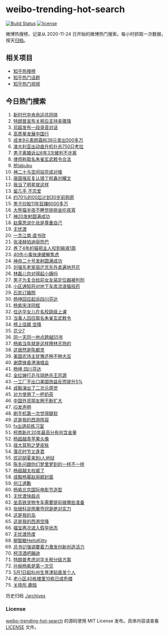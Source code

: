 # weibo-trending-hot-search

[![Build Status](https://github.com/justjavac/weibo-trending-hot-search/workflows/ci/badge.svg?branch=master)](https://github.com/justjavac/weibo-trending-hot-search/actions)
[![license](https://img.shields.io/github/license/justjavac/weibo-trending-hot-search)](https://github.com/justjavac/weibo-trending-hot-search/blob/master/LICENSE)

微博热搜榜，记录从 2020-11-24 日开始的微博热门搜索。每小时抓取一次数据，按天[归档](./archives)。

## 相关项目

- [知乎热搜榜](https://github.com/justjavac/zhihu-trending-top-search)
- [知乎热门话题](https://github.com/justjavac/zhihu-trending-hot-questions)
- [知乎热门视频](https://github.com/justjavac/zhihu-trending-hot-video)

## 今日热门搜索

<!-- BEGIN -->
<!-- 最后更新时间 Fri Apr 25 2025 04:20:43 GMT+0800 (China Standard Time) -->

1. [新时代中肯命运共同体](https://s.weibo.com//weibo?q=%23%E6%96%B0%E6%97%B6%E4%BB%A3%E4%B8%AD%E8%82%AF%E5%91%BD%E8%BF%90%E5%85%B1%E5%90%8C%E4%BD%93%23&Refer=new_time)
1. [特朗普宣布关税后支持率骤降](https://s.weibo.com//weibo?q=%23%E7%89%B9%E6%9C%97%E6%99%AE%E5%AE%A3%E5%B8%83%E5%85%B3%E7%A8%8E%E5%90%8E%E6%94%AF%E6%8C%81%E7%8E%87%E9%AA%A4%E9%99%8D%23&t=31&band_rank=10&Refer=top)
1. [邓超发布一段录音对话](https://s.weibo.com//weibo?q=%23%E9%82%93%E8%B6%85%E5%8F%91%E5%B8%83%E4%B8%80%E6%AE%B5%E5%BD%95%E9%9F%B3%E5%AF%B9%E8%AF%9D%23&t=31&band_rank=31&Refer=top)
1. [高质量发展中国行](https://s.weibo.com//weibo?q=%23%E9%AB%98%E8%B4%A8%E9%87%8F%E5%8F%91%E5%B1%95%E4%B8%AD%E5%9B%BD%E8%A1%8C%23&t=31&band_rank=3&Refer=top)
1. [成本9元素颜霜标38元卖出500多万](https://s.weibo.com//weibo?q=%23%E6%88%90%E6%9C%AC9%E5%85%83%E7%B4%A0%E9%A2%9C%E9%9C%9C%E6%A0%8738%E5%85%83%E5%8D%96%E5%87%BA500%E5%A4%9A%E4%B8%87%23&t=31&band_rank=17&Refer=top)
1. [澳大利亚出动直升机扑杀750只考拉](https://s.weibo.com//weibo?q=%23%E6%BE%B3%E5%A4%A7%E5%88%A9%E4%BA%9A%E5%87%BA%E5%8A%A8%E7%9B%B4%E5%8D%87%E6%9C%BA%E6%89%91%E6%9D%80750%E5%8F%AA%E8%80%83%E6%8B%89%23&t=31&band_rank=9&Refer=top)
1. [男子离婚诉讼6年3次被判不许离](https://s.weibo.com//weibo?q=%23%E7%94%B7%E5%AD%90%E7%A6%BB%E5%A9%9A%E8%AF%89%E8%AE%BC6%E5%B9%B43%E6%AC%A1%E8%A2%AB%E5%88%A4%E4%B8%8D%E8%AE%B8%E7%A6%BB%23&t=31&band_rank=6&Refer=top)
1. [律师称取名朱雀玄武敕令合法](https://s.weibo.com//weibo?q=%23%E5%BE%8B%E5%B8%88%E7%A7%B0%E5%8F%96%E5%90%8D%E6%9C%B1%E9%9B%80%E7%8E%84%E6%AD%A6%E6%95%95%E4%BB%A4%E5%90%88%E6%B3%95%23&t=31&band_rank=4&Refer=top)
1. [抢labubu](https://s.weibo.com//weibo?q=%E6%8A%A2labubu&t=31&band_rank=1&Refer=top)
1. [神二十与空间站完成对接](https://s.weibo.com//weibo?q=%23%E7%A5%9E%E4%BA%8C%E5%8D%81%E4%B8%8E%E7%A9%BA%E9%97%B4%E7%AB%99%E5%AE%8C%E6%88%90%E5%AF%B9%E6%8E%A5%23&t=31&band_rank=10&Refer=top)
1. [唐国强反复认错丁程鑫刘耀文](https://s.weibo.com//weibo?q=%23%E5%94%90%E5%9B%BD%E5%BC%BA%E5%8F%8D%E5%A4%8D%E8%AE%A4%E9%94%99%E4%B8%81%E7%A8%8B%E9%91%AB%E5%88%98%E8%80%80%E6%96%87%23&t=31&band_rank=7&Refer=top)
1. [我当了明星就这样](https://s.weibo.com//weibo?q=%E6%88%91%E5%BD%93%E4%BA%86%E6%98%8E%E6%98%9F%E5%B0%B1%E8%BF%99%E6%A0%B7&t=31&band_rank=16&Refer=top)
1. [留几手 不恋爱](https://s.weibo.com//weibo?q=%E7%95%99%E5%87%A0%E6%89%8B%20%E4%B8%8D%E6%81%8B%E7%88%B1&t=31&band_rank=23&Refer=top)
1. [约70%的00后计划30岁前购房](https://s.weibo.com//weibo?q=%23%E7%BA%A670%25%E7%9A%8400%E5%90%8E%E8%AE%A1%E5%88%9230%E5%B2%81%E5%89%8D%E8%B4%AD%E6%88%BF%23&t=31&band_rank=12&Refer=top)
1. [男子炒股11年狂赚6000多万](https://s.weibo.com//weibo?q=%23%E7%94%B7%E5%AD%90%E7%82%92%E8%82%A111%E5%B9%B4%E7%8B%82%E8%B5%9A6000%E5%A4%9A%E4%B8%87%23&t=31&band_rank=14&Refer=top)
1. [大熊猫半夜不睡觉排排坐吃夜宵](https://s.weibo.com//weibo?q=%23%E5%A4%A7%E7%86%8A%E7%8C%AB%E5%8D%8A%E5%A4%9C%E4%B8%8D%E7%9D%A1%E8%A7%89%E6%8E%92%E6%8E%92%E5%9D%90%E5%90%83%E5%A4%9C%E5%AE%B5%23&t=31&band_rank=25&Refer=top)
1. [神20发射圆满成功](https://s.weibo.com//weibo?q=%23%E7%A5%9E20%E5%8F%91%E5%B0%84%E5%9C%86%E6%BB%A1%E6%88%90%E5%8A%9F%23&t=31&band_rank=38&Refer=top)
1. [赵露思说化妆是尊重自己](https://s.weibo.com//weibo?q=%23%E8%B5%B5%E9%9C%B2%E6%80%9D%E8%AF%B4%E5%8C%96%E5%A6%86%E6%98%AF%E5%B0%8A%E9%87%8D%E8%87%AA%E5%B7%B1%23&t=31&band_rank=13&Refer=top)
1. [无忧渡](https://s.weibo.com//weibo?q=%E6%97%A0%E5%BF%A7%E6%B8%A1&t=31&band_rank=21&Refer=top)
1. [一念江南 虞书欣](https://s.weibo.com//weibo?q=%E4%B8%80%E5%BF%B5%E6%B1%9F%E5%8D%97%20%E8%99%9E%E4%B9%A6%E6%AC%A3&t=31&band_rank=5&Refer=top)
1. [张凌赫拍迪丽热巴](https://s.weibo.com//weibo?q=%23%E5%BC%A0%E5%87%8C%E8%B5%AB%E6%8B%8D%E8%BF%AA%E4%B8%BD%E7%83%AD%E5%B7%B4%23&t=31&band_rank=18&Refer=top)
1. [养了4年的猫把主人咬到输液1周](https://s.weibo.com//weibo?q=%23%E5%85%BB%E4%BA%864%E5%B9%B4%E7%9A%84%E7%8C%AB%E6%8A%8A%E4%B8%BB%E4%BA%BA%E5%92%AC%E5%88%B0%E8%BE%93%E6%B6%B21%E5%91%A8%23&t=31&band_rank=22&Refer=top)
1. [40件小事快速缓解焦虑](https://s.weibo.com//weibo?q=%2340%E4%BB%B6%E5%B0%8F%E4%BA%8B%E5%BF%AB%E9%80%9F%E7%BC%93%E8%A7%A3%E7%84%A6%E8%99%91%23&t=31&band_rank=24&Refer=top)
1. [神舟二十号发射圆满成功](https://s.weibo.com//weibo?q=%23%E7%A5%9E%E8%88%9F%E4%BA%8C%E5%8D%81%E5%8F%B7%E5%8F%91%E5%B0%84%E5%9C%86%E6%BB%A1%E6%88%90%E5%8A%9F%23&t=31&band_rank=19&Refer=top)
1. [刘强东老家宿迁京东外卖遍地开花](https://s.weibo.com//weibo?q=%23%E5%88%98%E5%BC%BA%E4%B8%9C%E8%80%81%E5%AE%B6%E5%AE%BF%E8%BF%81%E4%BA%AC%E4%B8%9C%E5%A4%96%E5%8D%96%E9%81%8D%E5%9C%B0%E5%BC%80%E8%8A%B1%23&t=31&band_rank=39&Refer=top)
1. [林磊儿你对得起小姨吗](https://s.weibo.com//weibo?q=%E6%9E%97%E7%A3%8A%E5%84%BF%E4%BD%A0%E5%AF%B9%E5%BE%97%E8%B5%B7%E5%B0%8F%E5%A7%A8%E5%90%97&t=31&band_rank=32&Refer=top)
1. [男子为复合给前女友装定位器被判刑](https://s.weibo.com//weibo?q=%23%E7%94%B7%E5%AD%90%E4%B8%BA%E5%A4%8D%E5%90%88%E7%BB%99%E5%89%8D%E5%A5%B3%E5%8F%8B%E8%A3%85%E5%AE%9A%E4%BD%8D%E5%99%A8%E8%A2%AB%E5%88%A4%E5%88%91%23&t=31&band_rank=42&Refer=top)
1. [小区通知将对地下车库流浪猫投药](https://s.weibo.com//weibo?q=%23%E5%B0%8F%E5%8C%BA%E9%80%9A%E7%9F%A5%E5%B0%86%E5%AF%B9%E5%9C%B0%E4%B8%8B%E8%BD%A6%E5%BA%93%E6%B5%81%E6%B5%AA%E7%8C%AB%E6%8A%95%E8%8D%AF%23&t=31&band_rank=36&Refer=top)
1. [石凯订婚照](https://s.weibo.com//weibo?q=%23%E7%9F%B3%E5%87%AF%E8%AE%A2%E5%A9%9A%E7%85%A7%23&t=31&band_rank=15&Refer=top)
1. [杨坤回应起诉四川芬达](https://s.weibo.com//weibo?q=%23%E6%9D%A8%E5%9D%A4%E5%9B%9E%E5%BA%94%E8%B5%B7%E8%AF%89%E5%9B%9B%E5%B7%9D%E8%8A%AC%E8%BE%BE%23&t=31&band_rank=31&Refer=top)
1. [杨紫宋洋同框](https://s.weibo.com//weibo?q=%23%E6%9D%A8%E7%B4%AB%E5%AE%8B%E6%B4%8B%E5%90%8C%E6%A1%86%23&t=31&band_rank=42&Refer=top)
1. [任达华女儿在名校跳级上课](https://s.weibo.com//weibo?q=%23%E4%BB%BB%E8%BE%BE%E5%8D%8E%E5%A5%B3%E5%84%BF%E5%9C%A8%E5%90%8D%E6%A0%A1%E8%B7%B3%E7%BA%A7%E4%B8%8A%E8%AF%BE%23&t=31&band_rank=31&Refer=top)
1. [当事人回应取名朱雀玄武敕令](https://s.weibo.com//weibo?q=%23%E5%BD%93%E4%BA%8B%E4%BA%BA%E5%9B%9E%E5%BA%94%E5%8F%96%E5%90%8D%E6%9C%B1%E9%9B%80%E7%8E%84%E6%AD%A6%E6%95%95%E4%BB%A4%23&t=31&band_rank=11&Refer=top)
1. [榜上佳婿 空降](https://s.weibo.com//weibo?q=%E6%A6%9C%E4%B8%8A%E4%BD%B3%E5%A9%BF%20%E7%A9%BA%E9%99%8D&t=31&band_rank=2&Refer=top)
1. [花少7](https://s.weibo.com//weibo?q=%E8%8A%B1%E5%B0%917&t=31&band_rank=27&Refer=top)
1. [同一天同一地点跨越55年](https://s.weibo.com//weibo?q=%23%E5%90%8C%E4%B8%80%E5%A4%A9%E5%90%8C%E4%B8%80%E5%9C%B0%E7%82%B9%E8%B7%A8%E8%B6%8A55%E5%B9%B4%23&t=31&band_rank=47&Refer=top)
1. [杨紫当年就是这样撩林志玲的](https://s.weibo.com//weibo?q=%E6%9D%A8%E7%B4%AB%E5%BD%93%E5%B9%B4%E5%B0%B1%E6%98%AF%E8%BF%99%E6%A0%B7%E6%92%A9%E6%9E%97%E5%BF%97%E7%8E%B2%E7%9A%84&t=31&band_rank=33&Refer=top)
1. [这居然是陈都灵](https://s.weibo.com//weibo?q=%E8%BF%99%E5%B1%85%E7%84%B6%E6%98%AF%E9%99%88%E9%83%BD%E7%81%B5&t=31&band_rank=35&Refer=top)
1. [美国农场主犹豫还种不种大豆](https://s.weibo.com//weibo?q=%23%E7%BE%8E%E5%9B%BD%E5%86%9C%E5%9C%BA%E4%B8%BB%E7%8A%B9%E8%B1%AB%E8%BF%98%E7%A7%8D%E4%B8%8D%E7%A7%8D%E5%A4%A7%E8%B1%86%23&t=31&band_rank=28&Refer=top)
1. [谢霆锋香港演唱会](https://s.weibo.com//weibo?q=%23%E8%B0%A2%E9%9C%86%E9%94%8B%E9%A6%99%E6%B8%AF%E6%BC%94%E5%94%B1%E4%BC%9A%23&t=31&band_rank=43&Refer=top)
1. [杨坤 四川芬达](https://s.weibo.com//weibo?q=%E6%9D%A8%E5%9D%A4%20%E5%9B%9B%E5%B7%9D%E8%8A%AC%E8%BE%BE&t=31&band_rank=37&Refer=top)
1. [全红婵打乒乓球绝杀王宗源](https://s.weibo.com//weibo?q=%23%E5%85%A8%E7%BA%A2%E5%A9%B5%E6%89%93%E4%B9%92%E4%B9%93%E7%90%83%E7%BB%9D%E6%9D%80%E7%8E%8B%E5%AE%97%E6%BA%90%23&t=31&band_rank=39&Refer=top)
1. [一工厂不出口美国效益反而提升5%](https://s.weibo.com//weibo?q=%23%E4%B8%80%E5%B7%A5%E5%8E%82%E4%B8%8D%E5%87%BA%E5%8F%A3%E7%BE%8E%E5%9B%BD%E6%95%88%E7%9B%8A%E5%8F%8D%E8%80%8C%E6%8F%90%E5%8D%875%25%23&t=31&band_rank=10&Refer=top)
1. [成毅演出了二次元感觉](https://s.weibo.com//weibo?q=%E6%88%90%E6%AF%85%E6%BC%94%E5%87%BA%E4%BA%86%E4%BA%8C%E6%AC%A1%E5%85%83%E6%84%9F%E8%A7%89&t=31&band_rank=36&Refer=top)
1. [对方使用了一杯奶茶](https://s.weibo.com//weibo?q=%23%E5%AF%B9%E6%96%B9%E4%BD%BF%E7%94%A8%E4%BA%86%E4%B8%80%E6%9D%AF%E5%A5%B6%E8%8C%B6%23&t=31&band_rank=44&Refer=top)
1. [中国外贸朋友圈不断扩大](https://s.weibo.com//weibo?q=%23%E4%B8%AD%E5%9B%BD%E5%A4%96%E8%B4%B8%E6%9C%8B%E5%8F%8B%E5%9C%88%E4%B8%8D%E6%96%AD%E6%89%A9%E5%A4%A7%23&t=31&band_rank=30&Refer=top)
1. [iG发声明](https://s.weibo.com//weibo?q=iG%E5%8F%91%E5%A3%B0%E6%98%8E&t=31&band_rank=27&Refer=top)
1. [刷手机第一次觉得腿软](https://s.weibo.com//weibo?q=%23%E5%88%B7%E6%89%8B%E6%9C%BA%E7%AC%AC%E4%B8%80%E6%AC%A1%E8%A7%89%E5%BE%97%E8%85%BF%E8%BD%AF%23&t=31&band_rank=29&Refer=top)
1. [这是我的西游阵容](https://s.weibo.com//weibo?q=%E8%BF%99%E6%98%AF%E6%88%91%E7%9A%84%E8%A5%BF%E6%B8%B8%E9%98%B5%E5%AE%B9&t=31&band_rank=48&Refer=top)
1. [fx出道前练习室](https://s.weibo.com//weibo?q=fx%E5%87%BA%E9%81%93%E5%89%8D%E7%BB%83%E4%B9%A0%E5%AE%A4&t=31&band_rank=8&Refer=top)
1. [柯南新片20年最高分有何含金量](https://s.weibo.com//weibo?q=%E6%9F%AF%E5%8D%97%E6%96%B0%E7%89%8720%E5%B9%B4%E6%9C%80%E9%AB%98%E5%88%86%E6%9C%89%E4%BD%95%E5%90%AB%E9%87%91%E9%87%8F&t=31&band_rank=20&Refer=top)
1. [杨超越青苹果头像](https://s.weibo.com//weibo?q=%23%E6%9D%A8%E8%B6%85%E8%B6%8A%E9%9D%92%E8%8B%B9%E6%9E%9C%E5%A4%B4%E5%83%8F%23&t=31&band_rank=30&Refer=top)
1. [瑶大耳狗之梦皮肤](https://s.weibo.com//weibo?q=%23%E7%91%B6%E5%A4%A7%E8%80%B3%E7%8B%97%E4%B9%8B%E6%A2%A6%E7%9A%AE%E8%82%A4%23&t=31&band_rank=38&Refer=top)
1. [落花时节又逢君](https://s.weibo.com//weibo?q=%E8%90%BD%E8%8A%B1%E6%97%B6%E8%8A%82%E5%8F%88%E9%80%A2%E5%90%9B&t=31&band_rank=29&Refer=top)
1. [欢迎胡夏来到i人地狱](https://s.weibo.com//weibo?q=%E6%AC%A2%E8%BF%8E%E8%83%A1%E5%A4%8F%E6%9D%A5%E5%88%B0i%E4%BA%BA%E5%9C%B0%E7%8B%B1&t=31&band_rank=49&Refer=top)
1. [陈冬问跟你们梦里梦到的一样不一样](https://s.weibo.com//weibo?q=%23%E9%99%88%E5%86%AC%E9%97%AE%E8%B7%9F%E4%BD%A0%E4%BB%AC%E6%A2%A6%E9%87%8C%E6%A2%A6%E5%88%B0%E7%9A%84%E4%B8%80%E6%A0%B7%E4%B8%8D%E4%B8%80%E6%A0%B7%23&t=31&band_rank=35&Refer=top)
1. [杨超越太权威了](https://s.weibo.com//weibo?q=%23%E6%9D%A8%E8%B6%85%E8%B6%8A%E5%A4%AA%E6%9D%83%E5%A8%81%E4%BA%86%23&t=31&band_rank=25&Refer=top)
1. [成毅杨幂赵丽颖封面](https://s.weibo.com//weibo?q=%23%E6%88%90%E6%AF%85%E6%9D%A8%E5%B9%82%E8%B5%B5%E4%B8%BD%E9%A2%96%E5%B0%81%E9%9D%A2%23&t=31&band_rank=43&Refer=top)
1. [何江道歉](https://s.weibo.com//weibo?q=%E4%BD%95%E6%B1%9F%E9%81%93%E6%AD%89&t=31&band_rank=50&Refer=top)
1. [杨紫北京国际电影节造型](https://s.weibo.com//weibo?q=%23%E6%9D%A8%E7%B4%AB%E5%8C%97%E4%BA%AC%E5%9B%BD%E9%99%85%E7%94%B5%E5%BD%B1%E8%8A%82%E9%80%A0%E5%9E%8B%23&t=31&band_rank=45&Refer=top)
1. [无忧渡快超点](https://s.weibo.com//weibo?q=%E6%97%A0%E5%BF%A7%E6%B8%A1%E5%BF%AB%E8%B6%85%E7%82%B9&t=31&band_rank=47&Refer=top)
1. [坐高铁宠物专车需要提前做哪些准备](https://s.weibo.com//weibo?q=%E5%9D%90%E9%AB%98%E9%93%81%E5%AE%A0%E7%89%A9%E4%B8%93%E8%BD%A6%E9%9C%80%E8%A6%81%E6%8F%90%E5%89%8D%E5%81%9A%E5%93%AA%E4%BA%9B%E5%87%86%E5%A4%87&t=31&band_rank=50&Refer=top)
1. [张继科说雨果夺冠是绝对实力](https://s.weibo.com//weibo?q=%23%E5%BC%A0%E7%BB%A7%E7%A7%91%E8%AF%B4%E9%9B%A8%E6%9E%9C%E5%A4%BA%E5%86%A0%E6%98%AF%E7%BB%9D%E5%AF%B9%E5%AE%9E%E5%8A%9B%23&t=31&band_rank=4&Refer=top)
1. [这是我的岛](https://s.weibo.com//weibo?q=%E8%BF%99%E6%98%AF%E6%88%91%E7%9A%84%E5%B2%9B&t=31&band_rank=40&Refer=top)
1. [这是我的西游空降](https://s.weibo.com//weibo?q=%E8%BF%99%E6%98%AF%E6%88%91%E7%9A%84%E8%A5%BF%E6%B8%B8%E7%A9%BA%E9%99%8D&t=31&band_rank=34&Refer=top)
1. [福宝再次进入假孕状态](https://s.weibo.com//weibo?q=%23%E7%A6%8F%E5%AE%9D%E5%86%8D%E6%AC%A1%E8%BF%9B%E5%85%A5%E5%81%87%E5%AD%95%E7%8A%B6%E6%80%81%23&t=31&band_rank=48&Refer=top)
1. [无忧渡热度](https://s.weibo.com//weibo?q=%E6%97%A0%E5%BF%A7%E6%B8%A1%E7%83%AD%E5%BA%A6&t=31&band_rank=41&Refer=top)
1. [柳智敏HelloKitty](https://s.weibo.com//weibo?q=%23%E6%9F%B3%E6%99%BA%E6%95%8FHelloKitty%23&t=31&band_rank=50&Refer=top)
1. [总书记强调要着力激发创新创造活力](https://s.weibo.com//weibo?q=%23%E6%80%BB%E4%B9%A6%E8%AE%B0%E5%BC%BA%E8%B0%83%E8%A6%81%E7%9D%80%E5%8A%9B%E6%BF%80%E5%8F%91%E5%88%9B%E6%96%B0%E5%88%9B%E9%80%A0%E6%B4%BB%E5%8A%9B%23&Refer=new_time)
1. [柯淳酒吧蹦迪](https://s.weibo.com//weibo?q=%23%E6%9F%AF%E6%B7%B3%E9%85%92%E5%90%A7%E8%B9%A6%E8%BF%AA%23&t=31&band_rank=23&Refer=top)
1. [特朗普考虑对华关税分级方案](https://s.weibo.com//weibo?q=%23%E7%89%B9%E6%9C%97%E6%99%AE%E8%80%83%E8%99%91%E5%AF%B9%E5%8D%8E%E5%85%B3%E7%A8%8E%E5%88%86%E7%BA%A7%E6%96%B9%E6%A1%88%23&t=31&band_rank=26&Refer=top)
1. [孙俪杨紫是第一次见](https://s.weibo.com//weibo?q=%23%E5%AD%99%E4%BF%AA%E6%9D%A8%E7%B4%AB%E6%98%AF%E7%AC%AC%E4%B8%80%E6%AC%A1%E8%A7%81%23&t=31&band_rank=28&Refer=top)
1. [5月1日起杭州生育津贴直发个人](https://s.weibo.com//weibo?q=%235%E6%9C%881%E6%97%A5%E8%B5%B7%E6%9D%AD%E5%B7%9E%E7%94%9F%E8%82%B2%E6%B4%A5%E8%B4%B4%E7%9B%B4%E5%8F%91%E4%B8%AA%E4%BA%BA%23&t=31&band_rank=45&Refer=top)
1. [老小区40栋楼里10栋已成危楼](https://s.weibo.com//weibo?q=%23%E8%80%81%E5%B0%8F%E5%8C%BA40%E6%A0%8B%E6%A5%BC%E9%87%8C10%E6%A0%8B%E5%B7%B2%E6%88%90%E5%8D%B1%E6%A5%BC%23&t=31&band_rank=46&Refer=top)
1. [关晓彤 鹿晗](https://s.weibo.com//weibo?q=%E5%85%B3%E6%99%93%E5%BD%A4%20%E9%B9%BF%E6%99%97&t=31&band_rank=49&Refer=top)

<!-- END -->

历史归档 [./archives](./archives)

### License

[weibo-trending-hot-search](https://github.com/justjavac/weibo-trending-hot-search) 的源码使用 MIT License
发布。具体内容请查看 [LICENSE](./LICENSE) 文件。
